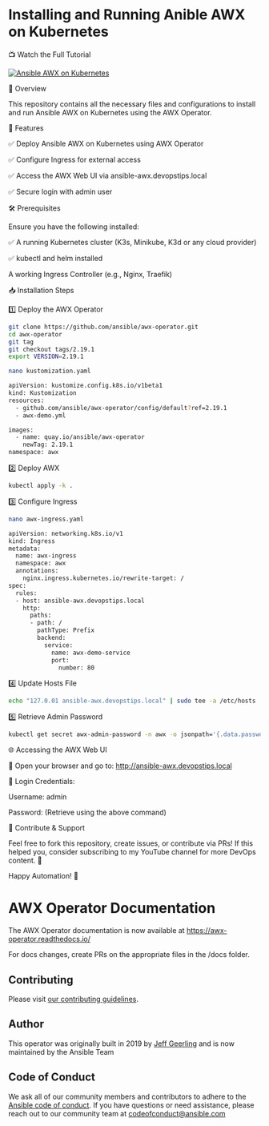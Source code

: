 # Installing and Running Anible AWX on Kubernetes

📺 Watch the Full Tutorial

[![Ansible AWX on Kubernetes](https://img.youtube.com/vi/FZcXjovCnOw/0.jpg)](https://www.youtube.com/watch?v=FZcXjovCnOw)  

📌 Overview

This repository contains all the necessary files and configurations to install and run Ansible AWX on Kubernetes using the AWX Operator.

🚀 Features

✅ Deploy Ansible AWX on Kubernetes using AWX Operator

✅ Configure Ingress for external access

✅ Access the AWX Web UI via ansible-awx.devopstips.local

✅ Secure login with admin user


🛠 Prerequisites

Ensure you have the following installed:

✅ A running Kubernetes cluster (K3s, Minikube, K3d or any cloud provider)

✅ kubectl and helm installed

A working Ingress Controller (e.g., Nginx, Traefik)

📥 Installation Steps

1️⃣ Deploy the AWX Operator
```bash
git clone https://github.com/ansible/awx-operator.git
cd awx-operator
git tag
git checkout tags/2.19.1
export VERSION=2.19.1

nano kustomization.yaml

apiVersion: kustomize.config.k8s.io/v1beta1
kind: Kustomization
resources:
  - github.com/ansible/awx-operator/config/default?ref=2.19.1
  - awx-demo.yml

images:
  - name: quay.io/ansible/awx-operator
    newTag: 2.19.1
namespace: awx
```
2️⃣ Deploy AWX
```bash
kubectl apply -k .
```
3️⃣ Configure Ingress

```bash
nano awx-ingress.yaml

apiVersion: networking.k8s.io/v1
kind: Ingress
metadata:
  name: awx-ingress
  namespace: awx
  annotations:
    nginx.ingress.kubernetes.io/rewrite-target: /
spec:
  rules:
  - host: ansible-awx.devopstips.local
    http:
      paths:
      - path: /
        pathType: Prefix
        backend:
          service:
            name: awx-demo-service
            port:
              number: 80
```

4️⃣ Update Hosts File
```bash
echo "127.0.01 ansible-awx.devopstips.local" | sudo tee -a /etc/hosts
```
5️⃣ Retrieve Admin Password
```bash
kubectl get secret awx-admin-password -n awx -o jsonpath='{.data.password}' | base64 --decode
```
🌐 Accessing the AWX Web UI

📌 Open your browser and go to: http://ansible-awx.devopstips.local

👤 Login Credentials:

Username: admin

Password: (Retrieve using the above command)

📢 Contribute & Support

Feel free to fork this repository, create issues, or contribute via PRs! If this helped you, consider subscribing to my YouTube channel for more DevOps content. 🚀

Happy Automation! 🤖

# AWX Operator Documentation

The AWX Operator documentation is now available at https://awx-operator.readthedocs.io/

For docs changes, create PRs on the appropriate files in the /docs folder.

## Contributing

Please visit [our contributing guidelines](https://github.com/ansible/awx-operator/blob/devel/CONTRIBUTING.md).


## Author

This operator was originally built in 2019 by [Jeff Geerling](https://www.jeffgeerling.com) and is now maintained by the Ansible Team

## Code of Conduct

We ask all of our community members and contributors to adhere to the [Ansible code of conduct](http://docs.ansible.com/ansible/latest/community/code_of_conduct.html). If you have questions or need assistance, please reach out to our community team at [codeofconduct@ansible.com](mailto:codeofconduct@ansible.com)

